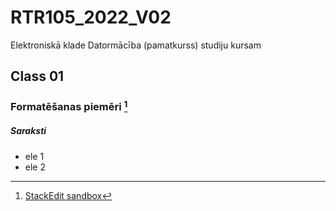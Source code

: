 # RTR105_2022_V02
Elektroniskā klade Datormācība (pamatkurss) studiju kursam
## Class 01
### Formatēšanas piemēri [^1]
##### Saraksti
- ele 1
- ele 2


[^1]: [StackEdit sandbox](https://stackedit.io/app#)

